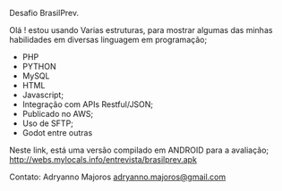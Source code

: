 Desafio BrasilPrev.


Olá !
estou usando Varias estruturas, para mostrar algumas das minhas habilidades em diversas linguagem em programação;

- PHP
- PYTHON
- MySQL
- HTML
- Javascript;
- Integração com APIs Restful/JSON;
- Publicado no AWS;
- Uso de SFTP;
- Godot entre outras

Neste link, está uma versão compilado em ANDROID para a avaliação;
http://webs.mylocals.info/entrevista/brasilprev.apk 


Contato:
Adryanno Majoros
adryanno.majoros@gmail.com

